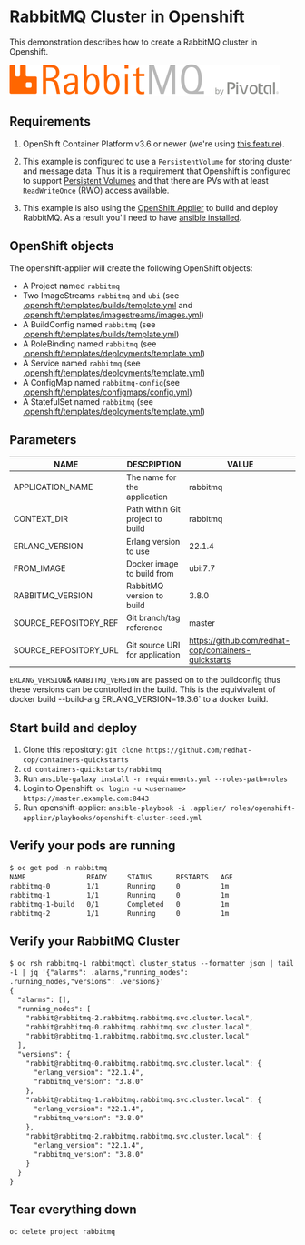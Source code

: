 # RabbitMQ Cluster in Openshift

This demonstration describes how to create a RabbitMQ cluster in Openshift.

![RabbitMQ](images/RabbitMQ-logo.svg "RabbitMQ")

## Requirements
1. OpenShift Container Platform v3.6 or newer (we're using [this feature](https://docs.openshift.com/container-platform/3.6/dev_guide/managing_images.html#using-is-with-k8s)).
2. This example is configured to use a `PersistentVolume` for storing cluster and message data. Thus it is a requirement that Openshift is configured to support [Persistent Volumes](https://docs.openshift.com/container-platform/3.11/dev_guide/persistent_volumes.html) and that there are PVs with at least `ReadWriteOnce` (RWO) access available.

3. This example is also using the [OpenShift Applier](https://github.com/redhat-cop/openshift-applier) to build and deploy RabbitMQ. As a result you'll need to have [ansible installed](http://docs.ansible.com/ansible/latest/intro_installation.html).

## OpenShift objects
The openshift-applier will create the following OpenShift objects:
* A Project named `rabbitmq` 
* Two ImageStreams `rabbitmq` and `ubi` (see [.openshift/templates/builds/template.yml](.openshift/templates/builds/template.yml) and [.openshift/templates/imagestreams/images.yml](.openshift/templates/imagestreams/images.yml))
* A BuildConfig named `rabbitmq` (see [.openshift/templates/builds/template.yml](.openshift/templates/builds/template.yml))
* A RoleBinding named `rabbitmq` (see [.openshift/templates/deployments/template.yml](.openshift/templates/deployments/template.yml))
* A Service named `rabbitmq` (see [.openshift/templates/deployments/template.yml](.openshift/templates/deployments/template.yml))
* A ConfigMap named `rabbitmq-config`(see [.openshift/templates/configmaps/config.yml](.openshift/templates/configmaps/config.yml))
* A StatefulSet named `rabbitmq` (see [.openshift/templates/deployments/template.yml](.openshift/templates/deployments/template.yml))

## Parameters
| NAME                         | DESCRIPTION                         | VALUE
| ---------------------------- | ----------------------------------- | ---------------------------------------------------- |
| APPLICATION_NAME             | The name for the application        | rabbitmq                                             |
| CONTEXT_DIR                  | Path within Git project to build    | rabbitmq                                             |
| ERLANG_VERSION               | Erlang version to use               | 22.1.4                                               |
| FROM_IMAGE                   | Docker image to build from          | ubi:7.7                                            |
| RABBITMQ_VERSION             | RabbitMQ version to build           | 3.8.0                                                |
| SOURCE_REPOSITORY_REF        | Git branch/tag reference            | master                                               |
| SOURCE_REPOSITORY_URL        | Git source URI for application      | https://github.com/redhat-cop/containers-quickstarts |

`ERLANG_VERSION`& `RABBITMQ_VERSION` are passed on to the buildconfig thus these versions can be controlled in the build.
This is the equivivalent of docker build --build-arg ERLANG_VERSION=19.3.6` to a docker build.

## Start build and deploy
1. Clone this repository:
   `git clone https://github.com/redhat-cop/containers-quickstarts`
2. `cd containers-quickstarts/rabbitmq`
3. Run `ansible-galaxy install -r requirements.yml --roles-path=roles`
4. Login to Openshift: `oc login -u <username> https://master.example.com:8443`
5. Run openshift-applier: `ansible-playbook -i .applier/ roles/openshift-applier/playbooks/openshift-cluster-seed.yml`

## Verify your pods are running
```
$ oc get pod -n rabbitmq
NAME               READY     STATUS      RESTARTS   AGE
rabbitmq-0         1/1       Running     0          1m
rabbitmq-1         1/1       Running     0          1m
rabbitmq-1-build   0/1       Completed   0          1m
rabbitmq-2         1/1       Running     0          1m
```

## Verify your RabbitMQ Cluster
```
$ oc rsh rabbitmq-1 rabbitmqctl cluster_status --formatter json | tail -1 | jq '{"alarms": .alarms,"running_nodes": .running_nodes,"versions": .versions}'
{
  "alarms": [],
  "running_nodes": [
    "rabbit@rabbitmq-2.rabbitmq.rabbitmq.svc.cluster.local",
    "rabbit@rabbitmq-0.rabbitmq.rabbitmq.svc.cluster.local",
    "rabbit@rabbitmq-1.rabbitmq.rabbitmq.svc.cluster.local"
  ],
  "versions": {
    "rabbit@rabbitmq-0.rabbitmq.rabbitmq.svc.cluster.local": {
      "erlang_version": "22.1.4",
      "rabbitmq_version": "3.8.0"
    },
    "rabbit@rabbitmq-1.rabbitmq.rabbitmq.svc.cluster.local": {
      "erlang_version": "22.1.4",
      "rabbitmq_version": "3.8.0"
    },
    "rabbit@rabbitmq-2.rabbitmq.rabbitmq.svc.cluster.local": {
      "erlang_version": "22.1.4",
      "rabbitmq_version": "3.8.0"
    }
  }
}
```

## Tear everything down
`oc delete project rabbitmq`
